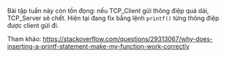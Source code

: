 Bài tập tuần này còn tồn đọng: nếu TCP_Client gửi thông điệp quá dài, TCP_Server sẽ chết. Hiện tại đang fix bằng lệnh `printf()` từng thông điệp được client gửi đi.

Tham khảo: https://stackoverflow.com/questions/29313067/why-does-inserting-a-printf-statement-make-my-function-work-correctly
